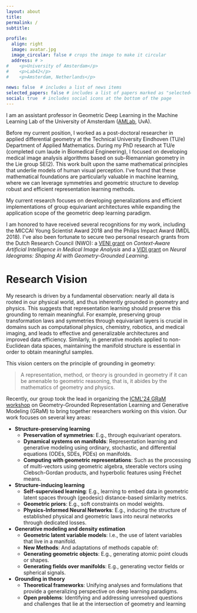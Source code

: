 ```yaml
---
layout: about
title: 
permalink: /
subtitle: 	

profile:
  align: right
  image: avatar.jpg
  image_circular: false # crops the image to make it circular
  address: # >
#    <p>University of Amsterdam</p>
#    <p>Lab42</p>
#    <p>Amsterdam, Netherlands</p>

news: false  # includes a list of news items
selected_papers: false # includes a list of papers marked as "selected={true}"
social: true  # includes social icons at the bottom of the page
---
```


I am an assistant professor in Geometric Deep Learning in the Machine Learning Lab of the University of Amsterdam ([AMLab](https://amlab.science.uva.nl/), UvA).

Before my current position, I worked as a post-doctoral researcher in applied differential geometry at the Technical University Eindhoven (TU/e) Department of Applied Mathematics. During my PhD research at TU/e (completed cum laude in Biomedical Engineering), I focused on developing medical image analysis algorithms based on sub-Riemannian geometry in the Lie group SE(2). This work built upon the same mathematical principles that underlie models of human visual perception. I've found that these mathematical foundations are particularly valuable in machine learning, where we can leverage symmetries and geometric structure to develop robust and efficient representation learning methods.

My current research focuses on developing generalizations and efficient implementations of group equivariant architectures while expanding the application scope of the geometric deep learning paradigm.

I am honored to have received several recognitions for my work, including the MICCAI Young Scientist Award 2018 and the Philips Impact Award (MIDL 2018). I've also been fortunate to secure two personal research grants from the Dutch Research Council (NWO): a [VENI grant](https://www.nwo.nl/en/researchprogrammes/nwo-talent-programme/projects-veni/2019) on *Context-Aware Artificial Intelligence in Medical Image Analysis* and a [VIDI grant](https://www.nwo.nl/en/researchprogrammes/nwo-talent-programme/projects-vidi/vidi-2023) on *Neural Ideograms: Shaping AI with Geometry-Grounded Learning*.

<!-- Erik Bekkers is an assistant professor in Geometric Deep Learning in the Machine Learning Lab of the University of Amsterdam ([AMLab](https://amlab.science.uva.nl/), UvA). 

Before this he did a post-doc in applied differential geometry at the dept. of Applied Mathematics at Technical University Eindhoven (TU/e). In his PhD thesis (cum laude, Biomedical Engineering, TU/e), he developed medical image analysis algorithms based on sub-Riemannian geometry in the Lie group SE(2) using the same mathematical principles that underlie mathematical models of human visual perception. Such mathematics find their application in machine learning where through symmetries and geometric structure, robust and efficient representation learning methods are obtained. 

His current work is on generalizations and efficient implementations of group equivariant architectures and expanding the application scope of the geometric deep learning paradigm.

Erik is a recipient of a MICCAI Young Scientist Award 2018, Philips Impact Award (MIDL 2018) and two personal research grants awarded by the Dutch Research Council (NWO): [VENI grant](https://www.nwo.nl/en/researchprogrammes/nwo-talent-programme/projects-veni/2019) on *Context-Aware Artificial Intelligence in Medical Image Analysis* and [VIDI grant](https://www.nwo.nl/en/researchprogrammes/nwo-talent-programme/projects-vidi/vidi-2023) on *Neural Ideograms: Shaping AI with Geometry-Grounded Learning*. -->

# Research Vision

My research is driven by a fundamental observation: nearly all data is rooted in our physical world, and thus inherently grounded in geometry and physics. This suggests that representation learning should preserve this grounding to remain meaningful. For example, preserving group transformation laws and symmetries through equivariant layers is crucial in domains such as computational physics, chemistry, robotics, and medical imaging, and leads to effective and generalizable architectures and improved data efficiency. Similarly, in generative models applied to non-Euclidean data spaces, maintaining the manifold structure is essential in order to obtain meaningful samples.

This vision centers on the principle of grounding in geometry:

> A representation, method, or theory is grounded in geometry if it can be amenable to geometric reasoning, that is, it abides by the mathematics of geometry and physics.


Recently, our group took the lead in organizing the [ICML'24 GRaM workshop](https://gram-workshop.github.io/) on Geometry-Grounded Representation Learning and Generative Modeling (GRaM) to bring together researchers working on this vision. Our work focuses on several key areas:

* **Structure-preserving learning**
  * **Preservation of symmetries**: E.g., through equivariant operators.
  * **Dynamical systems on manifolds**: Representation learning and generative modeling using ordinary, stochastic, and differential equations (ODEs, SDEs, PDEs) on manifolds.
  * **Computing with geometric representations**: Such as the processing of multi-vectors using geometric algebra, steerable vectors using Clebsch-Gordan products, and hyperbolic features using Fréchet means.
* **Structure-inducing learning**
  * **Self-supervised learning**: E.g., learning to embed data in geometric latent spaces through (geodesic) distance-based similarity metrics.
  * **Geometric priors**: E.g., soft constraints on model weights.
  * **Physics-Informed Neural Networks**: E.g., inducing the structure of established physical and geometric laws into neural networks through dedicated losses.
* **Generative modeling and density estimation**
  * **Geometric latent variable models**: I.e., the use of latent variables that live in a manifold.
  * **New Methods**: And adaptations of methods capable of:
  * **Generating geometric objects**: E.g., generating atomic point clouds or shapes.
  * **Generating fields over manifolds**: E.g., generating vector fields or spherical signals.
* **Grounding in theory**
  * **Theoretical frameworks**: Unifying analyses and formulations that provide a generalizing perspective on deep learning paradigms.
  * **Open problems**: Identifying and addressing unresolved questions and challenges that lie at the intersection of geometry and learning


